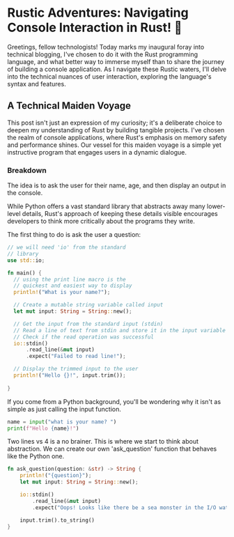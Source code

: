 # Rustic Adventures: Navigating Console Interaction in Rust! 🚀

Greetings, fellow technologists! Today marks my inaugural foray into technical blogging, 
I've chosen to do it with the Rust programming language, and what better way to immerse 
myself than to share the journey of building a console application. As I navigate these 
Rustic waters, I'll delve into the technical nuances of user interaction, exploring the 
language's syntax and features.

## A Technical Maiden Voyage

This post isn't just an expression of my curiosity; it's a deliberate choice to deepen 
my understanding of Rust by building tangible projects. I've chosen the realm of console 
applications, where Rust's emphasis on memory safety and performance shines. Our vessel 
for this maiden voyage is a simple yet instructive program that engages users in a dynamic 
dialogue.

### Breakdown
The idea is to ask the user for their name, age, and then display an output in the console.

While Python offers a vast standard library that abstracts away many lower-level details, 
Rust's approach of keeping these details visible encourages developers to think more 
critically about the programs they write.

The first thing to do is ask the user a question:
```rust
// we will need 'io' from the standard
// library
use std::io;

fn main() {
  // using the print line macro is the
  // quickest and easiest way to display
  println!("What is your name?");

  // Create a mutable string variable called input  
  let mut input: String = String::new();

  // Get the input from the standard input (stdin)
  // Read a line of text from stdin and store it in the input variable
  // Check if the read operation was successful
  io::stdin()
      .read_line(&mut input)
      .expect("Failed to read line!");

  // Display the trimmed input to the user
  println!("Hello {}!", input.trim());
   
}
```
If you come from a Python background, you'll be wondering why it isn't
as simple as just calling the input function.

```python
name = input("what is your name? ")
print(f"Hello {name}!")
```
Two lines vs 4 is a no brainer. This is where we start to think about abstraction.
We can create our own 'ask_question' function that behaves like the Python one.

```rust
fn ask_question(question: &str) -> String {
    println!("{question}");
    let mut input: String = String::new();

    io::stdin()
        .read_line(&mut input)
        .expect("Oops! Looks like there be a sea monster in the I/O waters.");

    input.trim().to_string()
}
```

